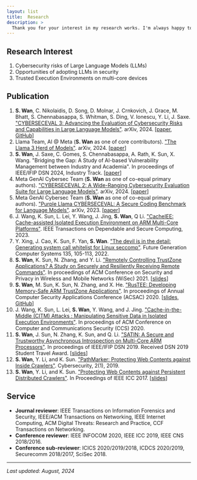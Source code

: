 ```yaml
---
layout: list
title:  Research
description: >
  Thank you for your interest in my research works. I'm always happy to discuss them with you.
---
```


## Research Interest 
1. Cybersecurity risks of Large Language Models (LLMs)
2. Opportunities of adopting LLMs in security
3. Trusted Execution Environments on multi-core devices

## Publication
1.  **S. Wan**, C. Nikolaidis, D. Song, D. Molnar, J. Crnkovich, J. Grace, M. Bhatt, S. Chennabasappa, S. Whitman, S. Ding, V. Ionescu, Y. Li, J. Saxe. ["CYBERSECEVAL 3: Advancing the Evaluation of Cybersecurity Risks and Capabilities in Large Language Models"][cyberseceval-3]. arXiv, 2024. [[paper][cyberseceval-3-paper], [GitHub][purplellama-github]]
2.  Llama Team, AI @ Meta (**S. Wan** as one of core contributors). ["The Llama 3 Herd of Models"][llama-3]. arXiv, 2024. [[paper][llama-3-paper]]
3.  **S. Wan**, J. Saxe, C. Gomes, S. Chennabasappa, A. Rath, K. Sun, X. Wang. "Bridging the Gap: A Study of AI-based Vulnerability Management between Industry and Academia". In proceedings of IEEE/IFIP DSN 2024, Industry Track. [[paper][bridging-paper]]
1. Meta GenAI Cybersec Team (**S. Wan** as one of co-equal primary authors). ["CYBERSECEVAL 2: A Wide-Ranging Cybersecurity Evaluation Suite for Large Language Models"][cyberseceval-2]. arXiv, 2024. [[paper][cyberseceval-2-paper]]
1. Meta GenAI Cybersec Team (**S. Wan** as one of co-equal primary authors). ["Purple Llama CYBERSECEVAL: A Secure Coding Benchmark for Language Models"][cyberseceval]. arXiv, 2023. [[paper][cyberseceval-paper]]
2. J. Wang, K. Sun, L. Lei, Y. Wang, J. Jing, **S. Wan**, Q Li. ["CacheIEE: Cache-assisted Isolated Execution Environment on ARM Multi-Core Platforms"][cacheiee]. IEEE Transactions on Dependable and Secure Computing, 2023.
3. Y. Xing, J. Cao, K. Sun, F. Yan, **S. Wan**. ["The devil is in the detail: Generating system call whitelist for Linux seccomp"][devildetails]. Future Generation Computer Systems 135, 105-113, 2022.
1. **S. Wan**, K. Sun, N. Zhang, and Y. Li. ["Remotely Controlling TrustZone Applications? A Study on Securely and Resiliently Receiving Remote Commands"][tznic]. In proceedings of ACM Conference on Security and Privacy in Wireless and Mobile Networks (WiSec) 2021. [[slides][tznic-slides]]
1. **S. Wan**, M. Sun, K. Sun, N. Zhang, and X. He. ["RusTEE: Developing Memory-Safe ARM TrustZone Applications"][rustee]. In proceedings of Annual Computer Security Applications Conference (ACSAC) 2020. [[slides][rustee-slides], [GitHub][rustee-github]]
2. J. Wang, K. Sun, L. Lei, **S. Wan**, Y. Wang, and J. Jing. ["Cache-in-the-Middle (CITM) Attacks : Manipulating Sensitive Data in Isolated Execution Environments"][citm]. In proceedings of ACM Conference on Computer and Communications Security (CCS) 2020.
3. **S. Wan**, J. Sun, N. Zhang, K. Sun, and Q. Li. ["SATIN: A Secure and Trustworthy Asynchronous Introspection on Multi-Core ARM Processors"][satin]. In proceedings of IEEE/IFIP DSN 2019. Received DSN 2019 Student Travel Award. [[slides][satin-slides]]
4. **S. Wan**, Y. Li, and K. Sun. ["PathMarker: Protecting Web Contents against Inside Crawlers"][pathmarker-journal]. Cybersecurity, 2(1), 2019. 
5. **S. Wan**, Y. Li, and K. Sun. ["Protecting Web Contents against Persistent Distributed Crawlers"][pathmarker-conference]. In Proceedings of IEEE ICC 2017. [[slides][pathmarker-slides]]

[cyberseceval-3]: https://ai.meta.com/research/publications/cyberseceval-3-advancing-the-evaluation-of-cybersecurity-risks-and-capabilities-in-large-language-models/
[llama-3]: https://ai.meta.com/research/publications/the-llama-3-herd-of-models/
[cyberseceval-2]: https://ai.meta.com/research/publications/cyberseceval-2-a-wide-ranging-cybersecurity-evaluation-suite-for-large-language-models/
[cyberseceval]: https://ai.meta.com/research/publications/purple-llama-cyberseceval-a-benchmark-for-evaluating-the-cybersecurity-risks-of-large-language-models/
[cacheiee]: https://ieeexplore.ieee.org/abstract/document/10058110
[devildetails]: https://www.sciencedirect.com/science/article/abs/pii/S0167739X2200139X
[tznic]: https://dl.acm.org/doi/10.1145/3448300.3468501
[rustee]: https://dl.acm.org/doi/abs/10.1145/3427228.3427262
[citm]: https://dl.acm.org/doi/10.1145/3372297.3417886
[satin]: https://ieeexplore.ieee.org/document/8809538
[pathmarker-journal]: https://cybersecurity.springeropen.com/articles/10.1186/s42400-019-0023-1
[pathmarker-conference]: https://ieeexplore.ieee.org/document/7996685

[cyberseceval-3-paper]: https://arxiv.org/abs/2408.01605
[llama-3-paper]: https://arxiv.org/abs/2407.21783
[bridging-paper]: https://arxiv.org/abs/2405.02435
[cyberseceval-2-paper]: https://arxiv.org/abs/2404.13161
[cyberseceval-paper]: https://arxiv.org/abs/2312.04724
[purplellama-github]: https://github.com/facebookresearch/PurpleLlama/tree/main/CybersecurityBenchmarks
[rustee-github]: https://github.com/apache/incubator-teaclave-trustzone-sdk
[tznic-slides]: ./assets/slides/TZNIC.pdf
[rustee-slides]: ./assets/slides/RusTEE.pdf
[satin-slides]: ./assets/slides/SATIN.pdf
[pathmarker-slides]: ./assets/slides/PathMarker.pdf

## Service
* **Journal reviewer**: IEEE Transactions on Information Forensics and Security, IEEE/ACM Transactions on Networking, IEEE Internet Computing, ACM Digital Threats: Research and Practice, CCF Transactions on Networking.
* **Conference reviewer**: IEEE INFOCOM 2020, IEEE ICC 2019, IEEE CNS 2018/2016.
* **Conference sub-reviewer**: ICICS 2020/2019/2018, ICDCS 2020/2019, Securecomm 2018/2017, SciSec 2018.

* * *

*Last updated: August, 2024*
